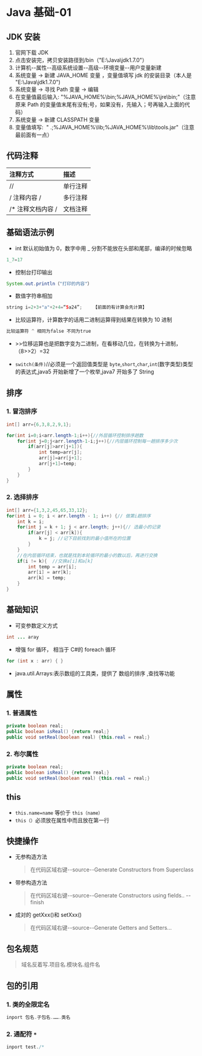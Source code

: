 # Java 基础-01

## JDK 安装

1.  官网下载 JDK
2.  点击安装完，拷贝安装路径到/bin（"E:\Java\jdk1.7.0"）
3.  计算机--属性--高级系统设置--高级--环境变量--用户变量新建
4.  系统变量 → 新建 JAVA_HOME 变量 ，变量值填写 jdk 的安装目录（本人是 "E:\Java\jdk1.7.0")
5.  系统变量 → 寻找 Path 变量 → 编辑
6.  在变量值最后输入: "%JAVA_HOME%\bin;%JAVA_HOME%\jre\bin;"（注意原来 Path 的变量值末尾有没有;号，如果没有，先输入；号再输入上面的代码）
7.  系统变量 → 新建 CLASSPATH 变量
8.  变量值填写:  " .;%JAVA_HOME%\lib;%JAVA_HOME%\lib\tools.jar"（注意最前面有一点）

## 代码注释

| 注释方式           | 描述     |
| :----------------- | :------- |
| //                 | 单行注释 |
| / 注释内容 /       | 多行注释 |
| /\* 注释文档内容 / | 文档注释 |

## 基础语法示例

- int 默认初始值为 0，数字中用 \_ 分割不能放在头部和尾部，编译的时候忽略

```java
1_7=17
```

- 控制台打印输出

```java
System.out.println（"打印的内容"）
```

- 数值字符串相加

```java
string i=2+3+"a"+2+4=“5a24”;    【前面的有计算会先计算】
```

- 比较运算符，计算数字的话用二进制运算得到结果在转换为 10 进制

```java
比较运算符 ^ 相同为false 不同为true  
```

- \>\>位移运算也是把数字变为二进制，在看移动几位，在转换为十进制，（8>>2）=32

- `switch(条件)`//必须是一个返回值类型是 `byte`,`short`,`char`,`int`(数字类型)类型的表达式,java5 开始新增了一个枚举,java7 开始多了 String

## 排序

### 1. 冒泡排序

```java
int[] arr={6,3,8,2,9,1};

for(int i=0;i<arr.length-1;i++){//外层循环控制排序趟数
    for(int j=0;j<arr.length-1-i;j++){//内层循环控制每一趟排序多少次
        if(arr[j]>arr[j+1]){
            int temp=arr[j];
            arr[j]=arr[j+1];
            arr[j+1]=temp;
        }
    }
}
```

### 2. 选择排序

```java
int[] arr={1,3,2,45,65,33,12};
for(int i = 0; i < arr.length - 1; i++) {// 做第i趟排序
    int k = i;
    for(int j = k + 1; j < arr.length; j++){// 选最小的记录
        if(arr[j] < arr[k]){
            k = j; //记下目前找到的最小值所在的位置
        }
    }
    //在内层循环结束，也就是找到本轮循环的最小的数以后，再进行交换
    if(i != k){  //交换a[i]和a[k]
        int temp = arr[i];
        arr[i] = arr[k];
        arr[k] = temp;
    }
}
```

## 基础知识

- 可变参数定义方式

```java
int ... aray
```

- 增强 for 循环， 相当于 C#的 foreach 循环

```java
for (int x : arr) { }
```

- java.util.Arrays:表示数组的工具类，提供了 数组的排序 ,查找等功能

## 属性

### 1. 普通属性

```java
private boolean real;
public boolean isReal() {return real;}
public void setReal(boolean real) {this.real = real;}
```

### 2. 布尔属性

```java
private boolean real;
public boolean isReal() {return real;}
public void setReal(boolean real) {this.real = real;}
```

## this

- `this.name=name` 等价于 `this（name）`
- `this（）`必须放在属性中而且放在第一行

## 快捷操作

- 无参构造方法
  > 在代码区域右键--source--Generate Constructors from Superclass
- 带参构造方法
  > 在代码区域右键--source--Generate Constructors using fields.. -- finish
- 成对的 getXxx()和 setXxx()
  > 在代码区域右键--source--Generate Getters and Setters...

## 包名规范

> 域名反着写.项目名.模块名.组件名

## 包的引用

### 1. 类的全限定名

```java
inport 包名.子包名.…….类名
```

### 2. 通配符 `*`

```java
inport test./*
```
